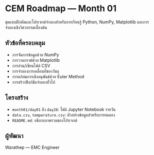 # CEM Roadmap — Month 01

ชุดแบบฝึกหัดและโปรเจกต์จำลองสำหรับการเรียนรู้ Python, NumPy, Matplotlib และการจำลองเชิงวิศวกรรมเบื้องต้น

## หัวข้อที่ครอบคลุม
- การจัดการข้อมูลด้วย NumPy
- การวาดกราฟด้วย Matplotlib
- การอ่าน/เขียนไฟล์ CSV
- การจำลองการเคลื่อนที่ของวัตถุ
- การแก้สมการเชิงอนุพันธ์ด้วย Euler Method
- การสร้างฟังก์ชันจำลองทั่วไป

## โครงสร้าง
- `month01/day01` ถึง `day28`: ไฟล์ Jupyter Notebook รายวัน
- `data.csv`, `temperature.csv`: ตัวอย่างข้อมูลสำหรับการทดลอง
- `README.md`: อธิบายภาพรวมของโปรเจกต์

## ผู้พัฒนา
Warathep — EMC Engineer
